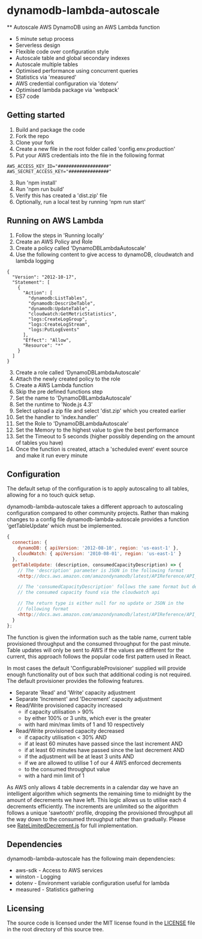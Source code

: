 # dynamodb-lambda-autoscale
** Autoscale AWS DynamoDB using an AWS Lambda function

+ 5 minute setup process
+ Serverless design
+ Flexible code over configuration style
+ Autoscale table and global secondary indexes
+ Autoscale multiple tables
+ Optimised performance using concurrent queries
+ Statistics via 'measured'
+ AWS credential configuration via 'dotenv'
+ Optimised lambda package via 'webpack'
+ ES7 code

## Getting started

1. Build and package the code
  1. Fork the repo
  2. Clone your fork
  3. Create a new file in the root folder called 'config.env.production'
  4. Put your AWS credentials into the file in the following format
  ~~~~
  AWS_ACCESS_KEY_ID="###################"
  AWS_SECRET_ACCESS_KEY="###############"
  ~~~~
  3. Run 'npm install'
  4. Run 'npm run build'
  5. Verify this has created a 'dist.zip' file
  6. Optionally, run a local test by running 'npm run start'

## Running on AWS Lambda

1. Follow the steps in 'Running locally'
2. Create an AWS Policy and Role
  1. Create a policy called 'DynamoDBLambdaAutoscale'
  2. Use the following content to give access to dynamoDB, cloudwatch and lambda logging
  ~~~~
  {
    "Version": "2012-10-17",
    "Statement": [
      {
        "Action": [
          "dynamodb:ListTables",
          "dynamodb:DescribeTable",
          "dynamodb:UpdateTable",
          "cloudwatch:GetMetricStatistics",
          "logs:CreateLogGroup",
          "logs:CreateLogStream",
          "logs:PutLogEvents"
        ],
        "Effect": "Allow",
        "Resource": "*"
      }
    ]
  }
  ~~~~
  3. Create a role called 'DynamoDBLambdaAutoscale'
  4. Attach the newly created policy to the role
3. Create a AWS Lambda function
  1. Skip the pre defined functions step
  2. Set the name to 'DynamoDBLambdaAutoscale'
  3. Set the runtime to 'Node.js 4.3'
  4. Select upload a zip file and select 'dist.zip' which you created earlier
  5. Set the handler to 'index.handler'
  6. Set the Role to 'DynamoDBLambdaAutoscale'
  7. Set the Memory to the highest value to give the best performance
  8. Set the Timeout to 5 seconds (higher possibly depending on the amount of tables you have)
  9. Once the function is created, attach a 'scheduled event' event source and make it run every minute

## Configuration

The default setup of the configuration is to apply autoscaling to all tables,
allowing for a no touch quick setup.

dynamodb-lambda-autoscale takes a different approach to autoscaling
configuration compared to other community projects.  Rather than making changes
to a config file dynamodb-lambda-autoscale provides a function 'getTableUpdate'
which must be implemented.


```javascript
{
  connection: {
    dynamoDB: { apiVersion: '2012-08-10', region: 'us-east-1' },
    cloudWatch: { apiVersion: '2010-08-01', region: 'us-east-1' }
  },
  getTableUpdate: (description, consumedCapacityDescription) => {
    // The 'description' parameter is JSON in the following format
    <http://docs.aws.amazon.com/amazondynamodb/latest/APIReference/API_DescribeTable.html#API_DescribeTable_ResponseSyntax>

    // The 'consumedCapacityDescription' follows the same format but details
    // the consumed capacity found via the cloudwatch api

    // The return type is either null for no update or JSON in the
    // following format
    <http://docs.aws.amazon.com/amazondynamodb/latest/APIReference/API_UpdateTable.html#API_UpdateTable_ResponseSyntax>
  }
};
```

The function is given the information such as the table name, current table
provisioned throughput and the consumed throughput for the past minute.
Table updates will only be sent to AWS if the values are different for the
current, this approach follows the popular code first pattern used in React.

In most cases the default 'ConfigurableProvisioner' supplied will provide
enough functionality out of box such that additional coding is not required.
The default provisioner provides the following features.

- Separate 'Read' and 'Write' capacity adjustment
- Separate 'Increment' and 'Decrement' capacity adjustment
- Read/Write provisioned capacity increased
  - if capacity utilisation > 90%
  - by either 100% or 3 units, which ever is the greater
  - with hard min/max limits of 1 and 10 respectively
- Read/Write provisioned capacity decreased
  - if capacity utilisation < 30% AND
  - if at least 60 minutes have passed since the last increment AND
  - if at least 60 minutes have passed since the last decrement AND
  - if the adjustment will be at least 3 units AND
  - if we are allowed to utilise 1 of our 4 AWS enforced decrements
  - to the consumed throughput value
  - with a hard min limit of 1

As AWS only allows 4 table decrements in a calendar day we have an intelligent
algorithm which segments the remaining time to midnight by the amount of
decrements we have left.  This logic allows us to utilise each 4 decrements
efficiently.  The increments are unlimited so the algorithm follows a unique
'sawtooth' profile, dropping the provisioned throughput all the way down to
the consumed throughput rather than gradually.  Please see
[RateLimitedDecrement.js](./src/RateLimitedDecrement.js) for full
implementation.

## Dependencies

dynamodb-lambda-autoscale has the following main dependencies:
+ aws-sdk - Access to AWS services
+ winston - Logging
+ dotenv - Environment variable configuration useful for lambda
+ measured - Statistics gathering

## Licensing

The source code is licensed under the MIT license found in the
[LICENSE](LICENSE) file in the root directory of this source tree.
